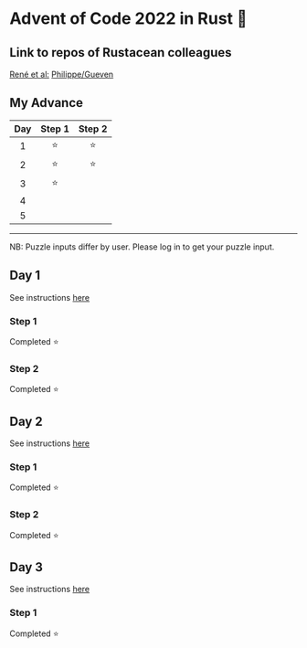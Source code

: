 # Advent of Code 2022 in Rust 🦀

## Link to repos of Rustacean colleagues

[René et al:](https://github.com/rene-d/advent-of-rust/)
[Philippe/Gueven](https://github.com/pbouamriou/adventofcode_2022_rust)


## My Advance

| Day | Step 1 | Step 2 |
| :-: | :----: | :----: |
|  1  | ⭐ | ⭐ |
|  2  | ⭐ | ⭐ |
|  3  | ⭐ |        |
|  4  |        |        |
|  5  |        |        |

---

NB: Puzzle inputs differ by user. Please log in to get your puzzle input.

## Day 1

See instructions [here](https://adventofcode.com/2022/day/1)

### Step 1

Completed ⭐

### Step 2

Completed ⭐

## Day 2

See instructions [here](https://adventofcode.com/2022/day/2)

### Step 1

Completed ⭐

### Step 2

Completed ⭐

## Day 3

See instructions [here](https://adventofcode.com/2022/day/3)

### Step 1

Completed ⭐
